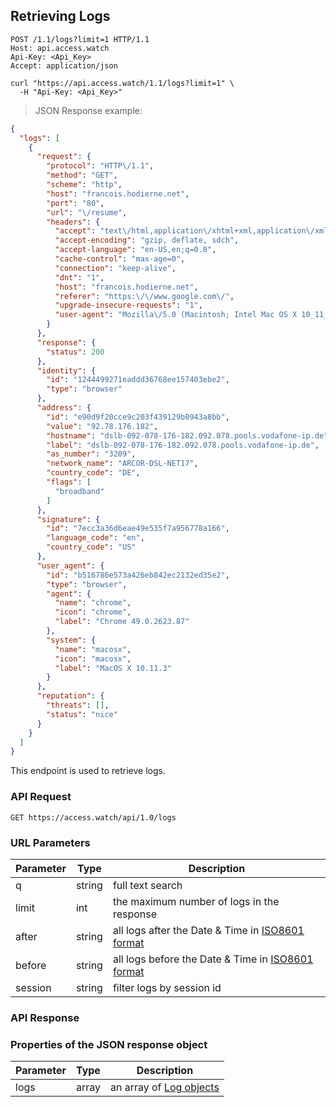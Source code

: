 ## Retrieving Logs

```http
POST /1.1/logs?limit=1 HTTP/1.1
Host: api.access.watch
Api-Key: <Api_Key>
Accept: application/json
```

```shell
curl "https://api.access.watch/1.1/logs?limit=1" \
  -H "Api-Key: <Api_Key>"
```

> JSON Response example:

```json
{
  "logs": [
    {
      "request": {
        "protocol": "HTTP\/1.1",
        "method": "GET",
        "scheme": "http",
        "host": "francois.hodierne.net",
        "port": "80",
        "url": "\/resume",
        "headers": {
          "accept": "text\/html,application\/xhtml+xml,application\/xml;q=0.9,image\/webp,*\/*;q=0.8",
          "accept-encoding": "gzip, deflate, sdch",
          "accept-language": "en-US,en;q=0.8",
          "cache-control": "max-age=0",
          "connection": "keep-alive",
          "dnt": "1",
          "host": "francois.hodierne.net",
          "referer": "https:\/\/www.google.com\/",
          "upgrade-insecure-requests": "1",
          "user-agent": "Mozilla\/5.0 (Macintosh; Intel Mac OS X 10_11_3) AppleWebKit\/537.36 (KHTML, like Gecko) Chrome\/49.0.2623.87 Safari\/537.36"
        }
      },
      "response": {
        "status": 200
      },
      "identity": {
        "id": "1244499271eaddd36768ee157403ebe2",
        "type": "browser"
      },
      "address": {
        "id": "e90d9f20cce9c203f439129b0943a8bb",
        "value": "92.78.176.182",
        "hostname": "dslb-092-078-176-182.092.078.pools.vodafone-ip.de",
        "label": "dslb-092-078-176-182.092.078.pools.vodafone-ip.de",
        "as_number": "3209",
        "network_name": "ARCOR-DSL-NET17",
        "country_code": "DE",
        "flags": [
          "broadband"
        ]
      },
      "signature": {
        "id": "7ecc3a36d6eae49e535f7a956778a166",
        "language_code": "en",
        "country_code": "US"
      },
      "user_agent": {
        "id": "b516786e573a426eb842ec2132ed35e2",
        "type": "browser",
        "agent": {
          "name": "chrome",
          "icon": "chrome",
          "label": "Chrome 49.0.2623.87"
        },
        "system": {
          "name": "macosx",
          "icon": "macosx",
          "label": "MacOS X 10.11.3"
        }
      },
      "reputation": {
        "threats": [],
        "status": "nice"
      }
    }
  ]
}
```

This endpoint is used to retrieve logs.

### API Request

`GET https://access.watch/api/1.0/logs`

### URL Parameters

Parameter | Type   | Description
--------- | ------ |-----------
q         | string | full text search
limit     | int    | the maximum number of logs in the response
after     | string | all logs after the Date & Time in [ISO8601 format](https://en.wikipedia.org/wiki/ISO_8601)
before    | string | all logs before the Date & Time in [ISO8601 format](https://en.wikipedia.org/wiki/ISO_8601)
session   | string | filter logs by session id

### API Response

### Properties of the JSON response object

Parameter  | Type   | Description
---------- | ------ | --------------------------------------------------------
logs       | array  | an array of [Log objects](#log-object)
